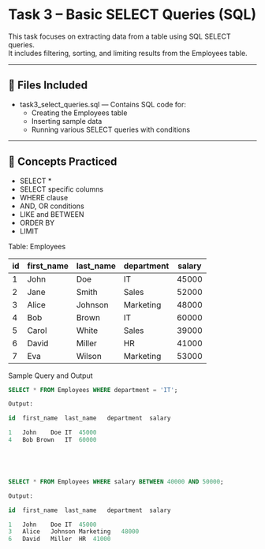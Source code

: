# Task 3 – Basic SELECT Queries (SQL)

This task focuses on extracting data from a table using SQL SELECT queries.  
It includes filtering, sorting, and limiting results from the Employees table.

---

## 📁 Files Included

- task3_select_queries.sql — Contains SQL code for:
  - Creating the Employees table
  - Inserting sample data
  - Running various SELECT queries with conditions

---

## 🧠 Concepts Practiced

- SELECT *
- SELECT specific columns
- WHERE clause
- AND, OR conditions
- LIKE and BETWEEN
- ORDER BY
- LIMIT



 Table: Employees

| id | first_name | last_name | department | salary |
|----|------------|-----------|------------|--------|
| 1  | John       | Doe       | IT         | 45000  |
| 2  | Jane       | Smith     | Sales      | 52000  |
| 3  | Alice      | Johnson   | Marketing  | 48000  |
| 4  | Bob        | Brown     | IT         | 60000  |
| 5  | Carol      | White     | Sales      | 39000  |
| 6  | David      | Miller    | HR         | 41000  |
| 7  | Eva        | Wilson    | Marketing  | 53000  |



 Sample Query and Output

```sql
SELECT * FROM Employees WHERE department = 'IT';

Output:

id	first_name	last_name	department	salary

1	John	Doe	IT	45000
4	Bob	Brown	IT	60000





SELECT * FROM Employees WHERE salary BETWEEN 40000 AND 50000;

Output:

id	first_name	last_name	department	salary

1	John	Doe	IT	45000
3	Alice	Johnson	Marketing	48000
6	David	Miller	HR	41000



